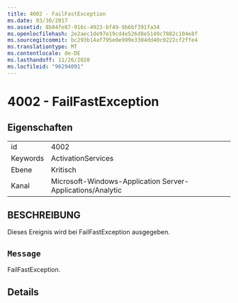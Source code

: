 ```yaml
---
title: 4002 - FailFastException
ms.date: 03/30/2017
ms.assetid: 8b84fe87-916c-4923-bf49-9b6bf391fa34
ms.openlocfilehash: 2e2aec1de97e19cd4e526d8e5149c7882c104e8f
ms.sourcegitcommit: bc293b14af795e0e999e3304dd40c0222cf2ffe4
ms.translationtype: MT
ms.contentlocale: de-DE
ms.lasthandoff: 11/26/2020
ms.locfileid: "96294091"
---
```

# <a name="4002---failfastexception"></a>4002 - FailFastException

## <a name="properties"></a>Eigenschaften  
  
|||  
|-|-|  
|id|4002|  
|Keywords|ActivationServices|  
|Ebene|Kritisch|  
|Kanal|Microsoft-Windows-Application Server-Applications/Analytic|  
  
## <a name="description"></a>BESCHREIBUNG  

 Dieses Ereignis wird bei FailFastException ausgegeben.  
  
## <a name="message"></a>`Message`  

 FailFastException.  
  
## <a name="details"></a>Details
